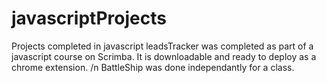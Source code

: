 # javascriptProjects
 Projects completed in javascript
 leadsTracker was completed as part of a javascript course on Scrimba.  It is downloadable and ready to deploy as a chrome extension. 
 /n BattleShip was done independantly for a class.
